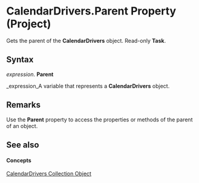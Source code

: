 
# CalendarDrivers.Parent Property (Project)

Gets the parent of the  **CalendarDrivers** object. Read-only **Task**.


## Syntax

 _expression_. **Parent**

 _expression_A variable that represents a  **CalendarDrivers** object.


## Remarks

Use the  **Parent** property to access the properties or methods of the parent of an object.


## See also


#### Concepts


 [CalendarDrivers Collection Object](86fcfb21-a6d2-68a5-0cb0-d9a57f9028da.md)
